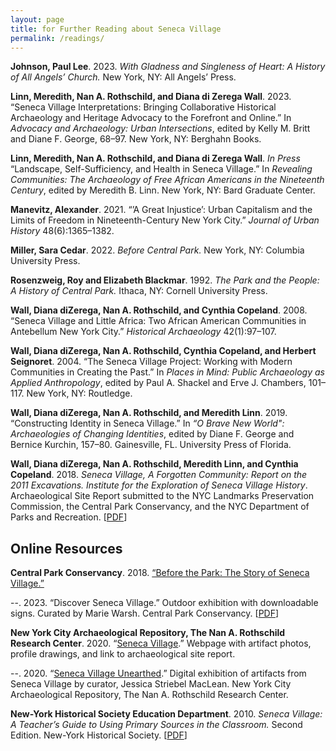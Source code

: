 ```yaml
---
layout: page
title: for Further Reading about Seneca Village
permalink: /readings/
---
```

**Johnson, Paul Lee**. 2023. *With Gladness and Singleness of Heart: A History of All Angels’ Church.* New York, NY: All Angels’ Press.

**Linn, Meredith, Nan A. Rothschild, and Diana di Zerega Wall**. 2023. “Seneca Village Interpretations: Bringing Collaborative Historical Archaeology and Heritage Advocacy to the Forefront and Online.”  In *Advocacy and Archaeology: Urban Intersections*, edited by Kelly M. Britt and Diane F. George, 68–97. New York, NY: Berghahn Books.

**Linn, Meredith, Nan A. Rothschild, and Diana di Zerega Wall**. *In Press* “Landscape, Self-Sufficiency, and Health in Seneca Village.” In *Revealing Communities: The Archaeology of Free African Americans in the Nineteenth Century*, edited by Meredith B. Linn. New York, NY: Bard Graduate Center.

**Manevitz, Alexander**. 2021. “’A Great Injustice’: Urban Capitalism and the Limits of Freedom in Nineteenth-Century New York City.” *Journal of Urban History* 48(6):1365–1382.

**Miller, Sara Cedar**. 2022. *Before Central Park.* New York, NY: Columbia University Press.

**Rosenzweig, Roy and Elizabeth Blackmar**. 1992. *The Park and the People: A History of Central Park.* Ithaca, NY: Cornell University Press.

**Wall, Diana diZerega, Nan A. Rothschild, and Cynthia Copeland**. 2008. “Seneca Village and Little Africa: Two African American Communities in Antebellum New York City.” *Historical Archaeology* 42(1):97–107.

**Wall, Diana diZerega, Nan A. Rothschild, Cynthia Copeland, and Herbert Seignoret**. 2004. “The Seneca Village Project: Working with Modern Communities in Creating the Past.” In *Places in Mind: Public Archaeology as Applied Anthropology*, edited by Paul A. Shackel and Erve J. Chambers, 101–117. New York, NY: Routledge.

**Wall, Diana diZerega, Nan A. Rothschild, and Meredith Linn**. 2019. “Constructing Identity in Seneca Village.” In *“O Brave New World": Archaeologies of Changing Identities*, edited by Diane F. George and Bernice Kurchin, 157–80. Gainesville, FL. University Press of Florida.

**Wall, Diana diZerega, Nan A. Rothschild, Meredith Linn, and Cynthia Copeland**. 2018. *Seneca Village, A Forgotten Community: Report on the 2011 Excavations. Institute for the Exploration of Seneca Village History*. Archaeological Site Report submitted to the NYC Landmarks Preservation Commission, the Central Park Conservancy, and the NYC Department of Parks and Recreation. [[PDF](https://s-media.nyc.gov/agencies/lpc/arch_reports/1828.pdf)]

## Online Resources

**Central Park Conservancy**. 2018. [“Before the Park: The Story of Seneca Village.”](https://www.centralparknyc.org/articles/seneca-village)

--. 2023. “Discover Seneca Village.” Outdoor exhibition with downloadable signs. Curated by Marie Warsh. Central Park Conservancy. [[PDF](https://s3.amazonaws.com/assets.centralparknyc.org/media/documents/SenecaVillage_Signs_2023.pdf)]

**New York City Archaeological Repository, The Nan A. Rothschild Research Center**. 2020. “[Seneca Village](https://archaeology.cityofnewyork.us/collection/map/seneca-village).” Webpage with artifact photos, profile drawings, and link to archaeological site report.

--. 2020. “[Seneca Village Unearthed](https://archaeology.cityofnewyork.us/collection/digital-exhibitions/seneca-village-unearthed/page/1/view_as/grid).” Digital exhibition of artifacts from Seneca Village by curator, Jessica Striebel MacLean. New York City Archaeological Repository, The Nan A. Rothschild Research Center.

**New-York Historical Society Education Department**. 2010. *Seneca Village: A Teacher’s Guide to Using Primary Sources in the Classroom.* Second Edition. New-York Historical Society. [[PDF](https://nyhs-prod.cdn.prismic.io/nyhs-prod/05a15797-cc2c-4360-a804-0bae8d3cec80_Seneca_Village_NYHS.pdf)]
